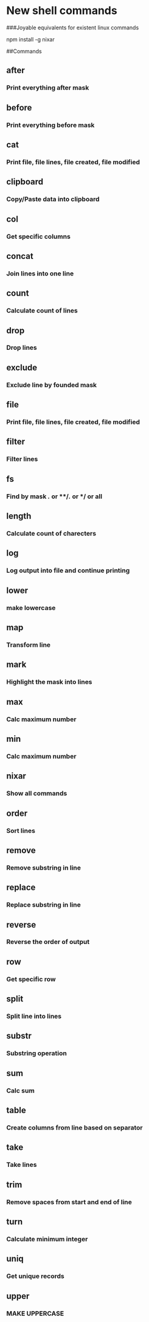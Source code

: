 # New shell commands
###Joyable equivalents for existent linux commands

npm install -g nixar

##Commands

## after
### Print everything after mask
## before
### Print everything before mask
## cat
### Print file, file lines, file created, file modified
## clipboard
### Copy/Paste data into clipboard
## col
### Get specific columns
## concat
### Join lines into one line
## count
### Calculate count of lines
## drop
### Drop lines
## exclude
### Exclude line by founded mask
## file
### Print file, file lines, file created, file modified
## filter
### Filter lines
## fs
### Find by mask *.* or **/*.* or */ or all
## length
### Calculate count of charecters
## log
### Log output into file and continue printing
## lower
### make lowercase
## map
### Transform line
## mark
### Highlight the mask into lines
## max
### Calc maximum number
## min
### Calc maximum number
## nixar
### Show all commands
## order
### Sort lines
## remove
### Remove substring in line
## replace
### Replace substring in line
## reverse
### Reverse the order of output
## row
### Get specific row
## split
### Split line into lines
## substr
### Substring operation
## sum
### Calc sum
## table
### Create columns from line based on separator
## take
### Take lines
## trim
### Remove spaces from start and end of line
## turn
### Calculate minimum integer
## uniq
### Get unique records
## upper
### MAKE UPPERCASE